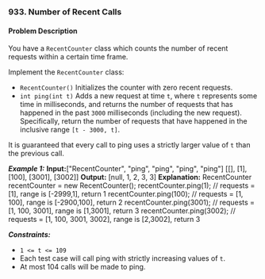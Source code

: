 ### 933. Number of Recent Calls

#### Problem Description

You have a `RecentCounter` class which counts the number of recent requests within a certain time frame.

Implement the `RecentCounter` class:
- `RecentCounter()` Initializes the counter with zero recent requests.
- `int ping(int t)` Adds a new request at time `t`, where `t` represents some time in milliseconds, and returns the number of requests that has happened in the past `3000` milliseconds (including the new request). Specifically, return the number of requests that have happened in the inclusive range `[t - 3000, t]`.

It is guaranteed that every call to ping uses a strictly larger value of `t` than the previous call.

***Example 1:*** 
**Input:**["RecentCounter", "ping", "ping", "ping", "ping"]
[[], [1], [100], [3001], [3002]]
**Output:** [null, 1, 2, 3, 3]
**Explanation:**
RecentCounter recentCounter = new RecentCounter();
recentCounter.ping(1);     // requests = [1], range is [-2999,1], return 1
recentCounter.ping(100);   // requests = [1, 100], range is [-2900,100], return 2
recentCounter.ping(3001);  // requests = [1, 100, 3001], range is [1,3001], return 3
recentCounter.ping(3002);  // requests = [1, 100, 3001, 3002], range is [2,3002], return 3
 
***Constraints:*** 
- `1 <= t <= 109`
- Each test case will call ping with strictly increasing values of `t`.
- At most 104 calls will be made to ping.